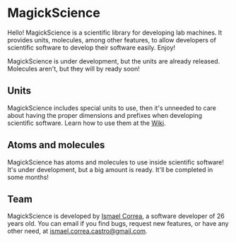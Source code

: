 # MagickScience

Hello! MagickScience is a scientific library for developing lab machines. It provides units, molecules, among other features, to allow developers of scientific software to develop their software easily. Enjoy!

MagickScience is under development, but the units are already released. Molecules aren't, but they will by ready soon!

## Units

MagickScience includes special units to use, then it's unneeded to care about having the proper dimensions and prefixes when developing scientific software. Learn how to use them at the [Wiki](https://github.com/Iarfen/MagickScience/wiki/).

## Atoms and molecules

MagickScience has atoms and molecules to use inside scientific software! It's under development, but a big amount is ready. It'll be completed in some months!

## Team

MagickScience is developed by [Ismael Correa](https://github.com/Iarfen/), a software developer of 26 years old. You can email if you find bugs, request new features, or have any other need, at ismael.correa.castro@gmail.com.
